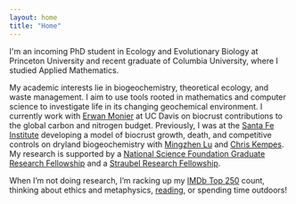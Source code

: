```yaml
---
layout: home
title: "Home"
---
```

I'm an incoming PhD student in Ecology and Evolutionary Biology at Princeton University and recent graduate of Columbia University, where I studied Applied Mathematics. 

My academic interests lie in biogeochemistry, theoretical ecology, and waste management. I aim to use tools rooted in mathematics and computer science to investigate life in its changing geochemical environment. I currently work with [Erwan Monier](https://lawr.ucdavis.edu/people/faculty/monier-erwan) at UC Davis on biocrust contributions to the global carbon and nitrogen budget. Previously, I was at the [Santa Fe Institute](https://www.santafe.edu/) developing a model of biocrust growth, death, and competitive controls on dryland biogeochemistry with [Mingzhen Lu](https://www.mingzhenlu-lab.com/) and [Chris Kempes](https://www.santafe.edu/people/profile/chris-kempes). My research is supported by a [National Science Foundation Graduate Research Fellowship](https://www.nsfgrfp.org/) and a [Straubel Research Fellowship](https://www.straubelfoundation.org/straubelfellows).

When I’m not doing research, I’m racking up my [IMDb Top 250](https://www.imdb.com/user/ur130076546/?ref_=nv_usr_prof_2) count, thinking about ethics and metaphysics, [reading](https://www.goodreads.com/user/show/145758547-shloka), or spending time outdoors!

